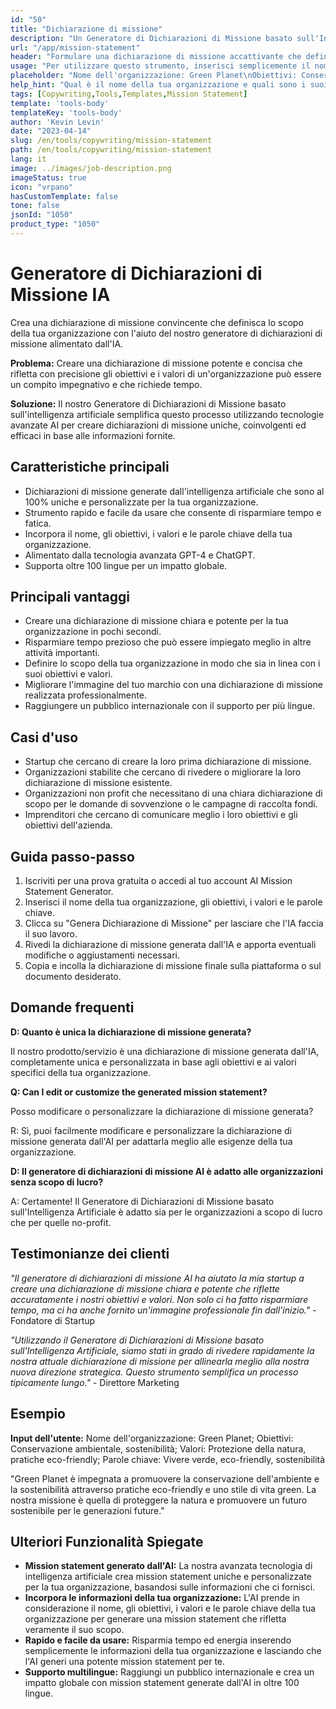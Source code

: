 ```yaml
---
id: "50"
title: "Dichiarazione di missione"
description: "Un Generatore di Dichiarazioni di Missione basato sull'Intelligenza Artificiale è uno strumento che utilizza l'intelligenza artificiale per creare dichiarazioni di missione concise e potenti per la tua organizzazione o azienda. Fornendo alcuni parole chiave e obiettivi, il generatore genererà automaticamente una dichiarazione di missione che si allinea con gli obiettivi e i valori della tua organizzazione."
url: "/app/mission-statement"
header: "Formulare una dichiarazione di missione accattivante che definisca lo scopo dell'organizzazione."
usage: "Per utilizzare questo strumento, inserisci semplicemente il nome della tua organizzazione, le parole chiave, gli obiettivi e i valori. Questo modello di intelligenza artificiale genererà quindi una chiara, unica e coinvolgente dichiarazione di missione basata sulle tue informazioni."
placeholder: "Nome dell'organizzazione: Green Planet\nObiettivi: Conservazione ambientale, sostenibilità\nValori: Protezione della natura, pratiche eco-friendly\nParole chiave: Vita verde, eco-friendly, sostenibilità"
help_hint: "Qual è il nome della tua organizzazione e quali sono i suoi obiettivi e valori? Fornisci alcune parole chiave relative agli obiettivi della tua organizzazione e la nostra piattaforma genererà una dichiarazione di missione in base alle tue informazioni."
tags: [Copywriting,Tools,Templates,Mission Statement]
template: 'tools-body'
templateKey: 'tools-body'
author: 'Kevin Levin'
date: "2023-04-14"
slug: /en/tools/copywriting/mission-statement
path: /en/tools/copywriting/mission-statement
lang: it
image: ../images/job-description.png
imageStatus: true
icon: "vrpano"
hasCustomTemplate: false
tone: false
jsonId: "1050"
product_type: "1050"
---
```

# Generatore di Dichiarazioni di Missione IA

Crea una dichiarazione di missione convincente che definisca lo scopo della tua organizzazione con l'aiuto del nostro generatore di dichiarazioni di missione alimentato dall'IA.

**Problema:** Creare una dichiarazione di missione potente e concisa che rifletta con precisione gli obiettivi e i valori di un'organizzazione può essere un compito impegnativo e che richiede tempo.

**Soluzione:** Il nostro Generatore di Dichiarazioni di Missione basato sull'intelligenza artificiale semplifica questo processo utilizzando tecnologie avanzate AI per creare dichiarazioni di missione uniche, coinvolgenti ed efficaci in base alle informazioni fornite.

## Caratteristiche principali

- Dichiarazioni di missione generate dall'intelligenza artificiale che sono al 100% uniche e personalizzate per la tua organizzazione.
- Strumento rapido e facile da usare che consente di risparmiare tempo e fatica.
- Incorpora il nome, gli obiettivi, i valori e le parole chiave della tua organizzazione.
- Alimentato dalla tecnologia avanzata GPT-4 e ChatGPT.
- Supporta oltre 100 lingue per un impatto globale.

## Principali vantaggi

- Creare una dichiarazione di missione chiara e potente per la tua organizzazione in pochi secondi.
- Risparmiare tempo prezioso che può essere impiegato meglio in altre attività importanti.
- Definire lo scopo della tua organizzazione in modo che sia in linea con i suoi obiettivi e valori.
- Migliorare l'immagine del tuo marchio con una dichiarazione di missione realizzata professionalmente.
- Raggiungere un pubblico internazionale con il supporto per più lingue.

## Casi d'uso

- Startup che cercano di creare la loro prima dichiarazione di missione.
- Organizzazioni stabilite che cercano di rivedere o migliorare la loro dichiarazione di missione esistente.
- Organizzazioni non profit che necessitano di una chiara dichiarazione di scopo per le domande di sovvenzione o le campagne di raccolta fondi.
- Imprenditori che cercano di comunicare meglio i loro obiettivi e gli obiettivi dell'azienda.

## Guida passo-passo

1. Iscriviti per una prova gratuita o accedi al tuo account AI Mission Statement Generator.
2. Inserisci il nome della tua organizzazione, gli obiettivi, i valori e le parole chiave.
3. Clicca su "Genera Dichiarazione di Missione" per lasciare che l'IA faccia il suo lavoro.
4. Rivedi la dichiarazione di missione generata dall'IA e apporta eventuali modifiche o aggiustamenti necessari.
5. Copia e incolla la dichiarazione di missione finale sulla piattaforma o sul documento desiderato.

## Domande frequenti

**D: Quanto è unica la dichiarazione di missione generata?**

Il nostro prodotto/servizio è una dichiarazione di missione generata dall'IA, completamente unica e personalizzata in base agli obiettivi e ai valori specifici della tua organizzazione.

**Q: Can I edit or customize the generated mission statement?**

Posso modificare o personalizzare la dichiarazione di missione generata?

R: Sì, puoi facilmente modificare e personalizzare la dichiarazione di missione generata dall'AI per adattarla meglio alle esigenze della tua organizzazione.

**D: Il generatore di dichiarazioni di missione AI è adatto alle organizzazioni senza scopo di lucro?**

A: Certamente! Il Generatore di Dichiarazioni di Missione basato sull'Intelligenza Artificiale è adatto sia per le organizzazioni a scopo di lucro che per quelle no-profit.

## Testimonianze dei clienti

_"Il generatore di dichiarazioni di missione AI ha aiutato la mia startup a creare una dichiarazione di missione chiara e potente che riflette accuratamente i nostri obiettivi e valori. Non solo ci ha fatto risparmiare tempo, ma ci ha anche fornito un'immagine professionale fin dall'inizio."_ - Fondatore di Startup

_"Utilizzando il Generatore di Dichiarazioni di Missione basato sull'Intelligenza Artificiale, siamo stati in grado di rivedere rapidamente la nostra attuale dichiarazione di missione per allinearla meglio alla nostra nuova direzione strategica. Questo strumento semplifica un processo tipicamente lungo."_ - Direttore Marketing

## Esempio

**Input dell'utente:** Nome dell'organizzazione: Green Planet; Obiettivi: Conservazione ambientale, sostenibilità; Valori: Protezione della natura, pratiche eco-friendly; Parole chiave: Vivere verde, eco-friendly, sostenibilità

"Green Planet è impegnata a promuovere la conservazione dell'ambiente e la sostenibilità attraverso pratiche eco-friendly e uno stile di vita green. La nostra missione è quella di proteggere la natura e promuovere un futuro sostenibile per le generazioni future."

## Ulteriori Funzionalità Spiegate

- **Mission statement generato dall'AI:** La nostra avanzata tecnologia di intelligenza artificiale crea mission statement uniche e personalizzate per la tua organizzazione, basandosi sulle informazioni che ci fornisci.
- **Incorpora le informazioni della tua organizzazione:** L'AI prende in considerazione il nome, gli obiettivi, i valori e le parole chiave della tua organizzazione per generare una mission statement che rifletta veramente il suo scopo.
- **Rapido e facile da usare:** Risparmia tempo ed energia inserendo semplicemente le informazioni della tua organizzazione e lasciando che l'AI generi una potente mission statement per te.
- **Supporto multilingue:** Raggiungi un pubblico internazionale e crea un impatto globale con mission statement generate dall'AI in oltre 100 lingue.
